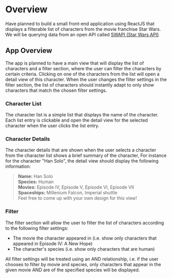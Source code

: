 # Overview
Have planned to build a small front-end application using ReactJS that displays a filterable list of characters from the movie franchise Star Wars. We will be querying data from an open API called [SWAPI (Star Wars API)](https://swapi.py4e.com/) 

## App Overview
The app is planned to have  a main view that will display the list of characters and a filter section, where the user can filter the characters by certain criteria. Clicking on one of the characters from the list will open a detail view of this character. When the user changes the filter settings in the filter section, the list of characters should instantly adapt to only show characters that match the chosen filter settings.


### Character List
The character list is  a simple list that displays the name of the character. Each list entry is clickable and open the detail view for the selected character when the user clicks the list entry.


### Character Details
The character details that are shown when the user selects a character from the character list shows a brief summary of the character,
For instance for the character "Han Solo", the detail view should display the following information:

> **Name:** Han Solo  
> **Species:** Human  
> **Movies:** Episode IV, Episode V, Episode VI, Episode VII  
> **Spaceships:** Millenium Falcon, Imperial shuttle  
Feel free to come up with your own design for this view!


### Filter
The filter section will allow the user to filter the list of characters according to the following filter settings:

* The movie the character appeared in (i.e. show only characters that appeared in Episode IV: A New Hope)
* The character's species (i.e. show only characters that are human)

All filter settings will be treated using an AND relationship, i.e. if the user chooses to filter by movie and species, only characters that appear in the given movie AND are of the specified species will be displayed.
